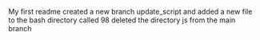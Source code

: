 My first readme
created a new branch update_script and added a new file to the bash directory called 98
deleted the directory js from the main branch
